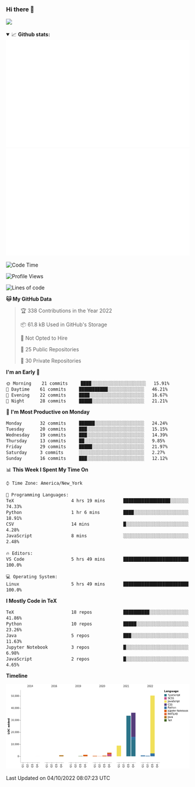 ### Hi there 👋
 <!--<a href=""><img src="https://img.shields.io/badge/gmail-%23D14836.svg?&style=for-the-badge&logo=gmail&logoColor=white"/></a>-->
 <a href="https://twitter.com/shahanM"><img src="https://img.shields.io/badge/twitter-%231DA1F2.svg?&style=for-the-badge&logo=twitter&logoColor=white"/></a>
 <!--<a href=""><img src="https://img.shields.io/badge/linkedin-%230077B5.svg?&style=for-the-badge&logo=linkedin&logoColor=white"/></a>-->
<details open>
  <summary>📈 <b>Github stats:</b></summary>
  <img src="https://raw.githubusercontent.com/ShahanM/stats-github/master/generated/overview.svg#gh-dark-mode-only" />
  <!--![](https://raw.githubusercontent.com/username/github-stats/master/generated/overview.svg#gh-light-mode-only)-->
  <img src="https://raw.githubusercontent.com/ShahanM/stats-github/master/generated/languages.svg#gh-dark-mode-only" />
  <!--![](https://raw.githubusercontent.com/username/github-stats/master/generated/languages.svg#gh-light-mode-only)-->
  <!--<img src="https://raw.githubusercontent.com/ShahanM/github-stats/master/generated/overview.svg"/>-->
  <!--<img src="https://raw.githubusercontent.com/ShahanM/github-stats/master/generated/languages.svg"/>-->
</details>


<!--
**ShahanM/ShahanM** is a ✨ _special_ ✨ repository because its `README.md` (this file) appears on your GitHub profile.

Here are some ideas to get you started:

- 🔭 I’m currently working on ...
- 🌱 I’m currently learning ...
- 👯 I’m looking to collaborate on ...
- 🤔 I’m looking for help with ...
- 💬 Ask me about ...
- 📫 How to reach me: ...
- 😄 Pronouns: ...
- ⚡ Fun fact: ...
-->

<!--START_SECTION:waka-->
![Code Time](http://img.shields.io/badge/Code%20Time-575%20hrs%2020%20mins-blue)

![Profile Views](http://img.shields.io/badge/Profile%20Views-3-blue)

![Lines of code](https://img.shields.io/badge/From%20Hello%20World%20I%27ve%20Written-136%20Thousand%20lines%20of%20code-blue)

**🐱 My GitHub Data** 

> 🏆 338 Contributions in the Year 2022
 > 
> 📦 61.8 kB Used in GitHub's Storage 
 > 
> 🚫 Not Opted to Hire
 > 
> 📜 25 Public Repositories 
 > 
> 🔑 30 Private Repositories  
 > 
**I'm an Early 🐤** 

```text
🌞 Morning    21 commits     ████░░░░░░░░░░░░░░░░░░░░░   15.91% 
🌆 Daytime    61 commits     ███████████░░░░░░░░░░░░░░   46.21% 
🌃 Evening    22 commits     ████░░░░░░░░░░░░░░░░░░░░░   16.67% 
🌙 Night      28 commits     █████░░░░░░░░░░░░░░░░░░░░   21.21%

```
📅 **I'm Most Productive on Monday** 

```text
Monday       32 commits     ██████░░░░░░░░░░░░░░░░░░░   24.24% 
Tuesday      20 commits     ███░░░░░░░░░░░░░░░░░░░░░░   15.15% 
Wednesday    19 commits     ███░░░░░░░░░░░░░░░░░░░░░░   14.39% 
Thursday     13 commits     ██░░░░░░░░░░░░░░░░░░░░░░░   9.85% 
Friday       29 commits     █████░░░░░░░░░░░░░░░░░░░░   21.97% 
Saturday     3 commits      ░░░░░░░░░░░░░░░░░░░░░░░░░   2.27% 
Sunday       16 commits     ███░░░░░░░░░░░░░░░░░░░░░░   12.12%

```


📊 **This Week I Spent My Time On** 

```text
⌚︎ Time Zone: America/New_York

💬 Programming Languages: 
TeX                      4 hrs 19 mins       ██████████████████░░░░░░░   74.33% 
Python                   1 hr 6 mins         ████░░░░░░░░░░░░░░░░░░░░░   18.91% 
CSV                      14 mins             █░░░░░░░░░░░░░░░░░░░░░░░░   4.28% 
JavaScript               8 mins              ░░░░░░░░░░░░░░░░░░░░░░░░░   2.48%

🔥 Editors: 
VS Code                  5 hrs 49 mins       █████████████████████████   100.0%

💻 Operating System: 
Linux                    5 hrs 49 mins       █████████████████████████   100.0%

```

**I Mostly Code in TeX** 

```text
TeX                      18 repos            ██████████░░░░░░░░░░░░░░░   41.86% 
Python                   10 repos            █████░░░░░░░░░░░░░░░░░░░░   23.26% 
Java                     5 repos             ███░░░░░░░░░░░░░░░░░░░░░░   11.63% 
Jupyter Notebook         3 repos             █░░░░░░░░░░░░░░░░░░░░░░░░   6.98% 
JavaScript               2 repos             █░░░░░░░░░░░░░░░░░░░░░░░░   4.65%

```


**Timeline**

![Chart not found](https://raw.githubusercontent.com/ShahanM/ShahanM/main/charts/bar_graph.png) 


 Last Updated on 04/10/2022 08:07:23 UTC
<!--END_SECTION:waka-->
